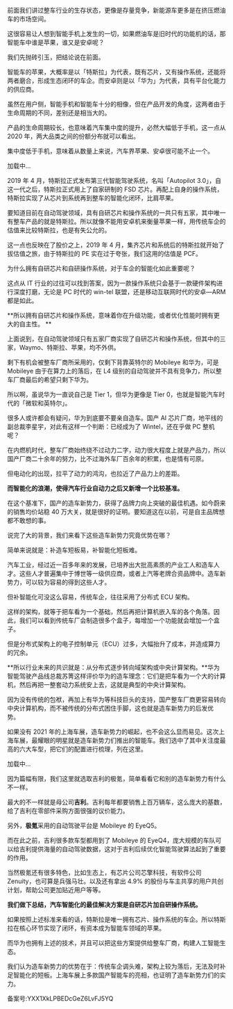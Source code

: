 前面我们讲过整车行业的生存状态，更像是存量竞争，新能源车更多是在挤压燃油车的市场空间。

这很容易让人想到智能手机上发生的一切，如果燃油车是旧时代的功能机的话，那智能车中谁是苹果，谁又是安卓呢？ 

我们先抛砖引玉，把结论说在前面。

智能车的苹果，大概率是以「特斯拉」为代表，既有芯片，又有操作系统，还能将两者磨合，形成生态闭环的车企。而安卓则是以「华为」为代表，具有平台化能力的供应商。 

虽然在用户侧，智能手机和智能车十分的相像，但在产品开发的角度，这两者由于生命周期的不同，差别还是相当大的。

产品的生命周期较长，也意味着汽车集中度的提升，必然大幅低于手机，这一点从 2020 年，两大品类之间的份额分布就可以看出。

集中度低于手机，意味着从数量上来说，汽车界苹果、安卓很可能不止一个。 

加载中...

2019 年 4 月，特斯拉正式发布第三代智能驾驶系统，名叫「Autopilot 3.0」，自这一代之后，特斯拉正式用上了自家研制的 FSD 芯片。再配上自身的操作系统，特斯拉实现了从芯片到系统再到整车的智能化闭环，比肩苹果。 

要知道目前在自动驾驶领域，具有自研芯片和操作系统的一共只有五家，其中唯一有整车产品的就是特斯拉。所以就像不能用安卓机来衡量苹果一样，用传统车企的估值来比较特斯拉，也是有失公允的。

这一点也反映在了股价之上，2019 年 4 月，集齐芯片和系统后的特斯拉就开始了拔估值之旅，由于特斯拉的 PE 实在过于夸张，我们这用的估值是 PCF。 

为什么拥有自研芯片和自研操作系统，对于车企的智能化如此重要呢？ 

这点从 IT 行业的过往可以找到答案，因为一款操作系统只会基于一款硬件架构进行深度打磨，无论是 PC 时代的 win-tel 联盟，还是移动互联网时代的安卓—ARM 都是如此。

**所以拥有自研芯片和操作系统，意味着你在升级功能，或者优化性能时拥有更大的自主性。 **

上面说到，在自动驾驶领域只有五家厂商实现了自研芯片和操作系统，但其中的三家，Waymo、特斯拉、苹果，均不外供。

剩下有机会被整车厂商所采用的，仅剩下背靠英特尔的 Mobileye 和华为，可是 Mobileye 由于在算力上的落后，在 L4 级别的自动驾驶并不具有竞争力，所以整车厂商最后的希望只剩下华为。 

所以啊，虽说华为一直说自己是 Tier 1，但华为更像是 Tier 0，也就是智能汽车时代的「微软和英特尔」。 

很多人或许都会有疑问，华为到底要不要亲自造车。国产 AI 芯片厂商，地平线的副总裁李星宇，对此有这样一个判断：已经成为了 Wintel，还在乎做 PC 整机呢？ 

在内燃机时代，整车厂商始终绕不过动力二字，动力很大程度上就是产品力，所以国产厂商二十余年的努力，比不过海外车厂百余年的积累，也是情有可原。

但电动化的出现，拉平了动力的鸿沟，也拉近了产品力上的差距。 

**而智能化的浪潮，使得汽车行业自动力之后又新增一个比较基准。**

在这个基准下，国产的造车新势力，获得了品牌力向上突破的最佳机遇。如今蔚来的销售均价站稳 40 万大关，就是很好的证明。要知道这在以前，可是自主品牌想都不敢想的事。

说完了大的背景，我们来看下这些造车新势力究竟优势在哪？ 

简单来说就是：补造车短板易，补智能化短板难。 

汽车工业，经过近一百多年来的发展，已培养出大批高素质的产业工人和造车人才。这些人才普遍集中于博世等一级供应商，或者上汽等老牌合资品牌中。造车新势力，可以较为容易的得到这些人才。 

但补智能化可没这么容易，传统车企，往往采用了分布式 ECU 架构。

这样的架构，就等于把车看为一个基础，然后再把计算机嵌入车的各个角落。因此，我们可以看到传统车厂会制造很多个盒子，每增加一个功能就会增加一个盒子。 

但是分布式架构上的电子控制单元（ECU）过多，大幅抬升了成本，并造成算力的冗余。

**所以行业未来的共识就是：从分布式逐步转向域架构或中央计算架构。**华为智能驾驶产品线总裁苏箐这样评价华为的造车理念：它们是把车看为一个大的计算机，然后再把一整套动力系统安上去，这就是典型的中央计算架构。 

因为没有传统的包袱，再加上有华为等科技巨头的支持，国产整车厂商更容易转向中央计算机构，而不被传统的分布式困住手脚，这也就是造车新势力的后发优势。 

如果没有 2021 年的上海车展，造车新势力的崛起，也不会这么显而易见。这次上海车展，最耀眼的明星就是造车新势力们推出的智能车。我们选中了其中关注度最高的六大车型，把它们的配置进行梳理，列在这里。 

加载中...

因为篇幅有限，我们这里就选取吉利的极氪，简单看看它和别的造车新势力有什么不一样。 

最大的不一样就是母公司**吉利**。吉利每年都要销售上百万辆车，这么庞大的基数，给了吉利在零部件采购方面很强的议价能力。 

另外，**极氪**采用的自动驾驶平台是 Mobileye 的 EyeQ5。

而在此之前，吉利很多款车型都用到了 Mobileye 的 EyeQ4，庞大规模的车队可以给吉利提供海量的自动驾驶数据，这对于吉利后续优化智能驾驶算法起到了重要的作用。 

当然极氪还有很多特色，比如生态上，有芯片公司芯擎科技，有软件公司 Zenuity，也可算是兵强马壮。以及还有拿出 4.9\% 的股份与车主共享的用户共创计划，帮助公司更加贴近用户等等。 

**我们做下总结，汽车智能化的最佳解决方案是自研芯片加自研操作系统。**

如果按照上述标准来看的话，特斯拉是唯一拥有芯片、操作系统的车企。所以特斯拉在核心环节实现了闭环，有资本成为智能车领域的苹果。

而华为也拥有上述的技术，并且可以把这些方案提供给整车厂商，构建人工智能生态。

我们认为造车新势力的优势在于：传统车企调头难，架构上较为落后，无法及时补足智能化的短板。上海车展上多款国产智能车的亮相，也证明了造车新势力们的实力。

  

备案号:YXX1XkLPBEDcGeZ6LvFJ5YQ